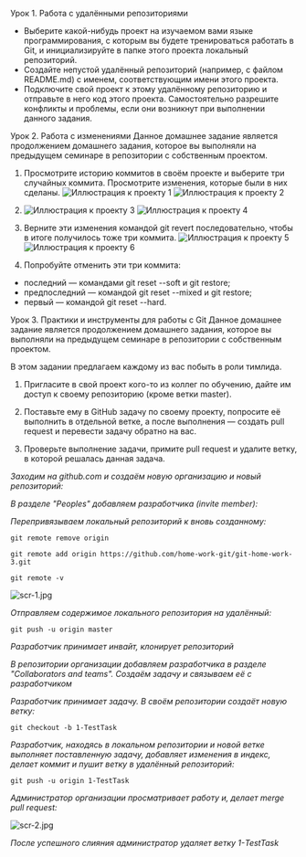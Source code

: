 Урок 1. Работа с удалёнными репозиториями

+ Выберите какой-нибудь проект на изучаемом вами языке программирования, с которым вы будете тренироваться работать в Git, и инициализируйте в папке этого проекта локальный репозиторий.
+ Создайте непустой удалённый репозиторий (например, с файлом README.md) с именем, соответствующим имени этого проекта.
+ Подключите свой проект к этому удалённому репозиторию и отправьте в него код этого проекта. Самостоятельно разрешите конфликты и проблемы, если они возникнут при выполнении данного задания.


Урок 2. Работа с изменениями
Данное домашнее задание является продолжением домашнего задания, которое вы выполняли на предыдущем семинаре в репозитории с собственным проектом.

1. Просмотрите историю коммитов в своём проекте и выберите три случайных коммита. Просмотрите изменения, которые были в них сделаны. ![Иллюстрация к проекту 1](https://github.com/LOLkol733/GITin-depth/blob/main/screenshot%20dz%202/1.jpg)  ![Иллюстрация к проекту 2](https://github.com/LOLkol733/GITin-depth/blob/main/screenshot%20dz%202/2.jpg)
2. ![Иллюстрация к проекту 3](https://github.com/LOLkol733/GITin-depth/blob/main/screenshot%20dz%202/3.jpg) ![Иллюстрация к проекту 4](https://github.com/LOLkol733/GITin-depth/blob/main/screenshot%20dz%202/4.jpg)

3. Верните эти изменения командой git revert последовательно, чтобы в итоге получилось тоже три коммита.
  ![Иллюстрация к проекту 5](https://github.com/LOLkol733/GITin-depth/blob/main/screenshot%20dz%202/5.jpg) ![Иллюстрация к проекту 6](https://github.com/LOLkol733/GITin-depth/blob/main/screenshot%20dz%202/6.jpg)

5. Попробуйте отменить эти три коммита:
* последний — командами git reset --soft и git restore;
* предпоследний — командой git reset --mixed и git restore;
* первый — командой git reset --hard.

Урок 3. Практики и инструменты для работы с Git
Данное домашнее задание является продолжением домашнего задания, которое вы выполняли на предыдущем семинаре в репозитории с собственным проектом.

В этом задании предлагаем каждому из вас побыть в роли тимлида.

1. Пригласите в свой проект кого-то из коллег по обучению, дайте им доступ к своему репозиторию (кроме ветки master).

2. Поставьте ему в GitHub задачу по своему проекту, попросите её выполнить в отдельной ветке, а после выполнения — создать pull request и перевести задачу обратно на вас.

3. Проверьте выполнение задачи, примите pull request и удалите ветку, в которой решалась данная задача.

_Заходим на github.com и создаём новую организацию и новый репозиторий:_

_В разделе "Peoples" добавляем разработчика (invite member):_

_Перепривязываем локальный репозиторий к вновь созданному:_

```
git remote remove origin

git remote add origin https://github.com/home-work-git/git-home-work-3.git

git remote -v
```
![scr-1.jpg]([https://github.com/LOLkol733/GITin-depth/blob/main/screenshotdz3/2.jpg)

_Отправляем содержимое локального репозитория на удалённый:_

```
git push -u origin master 
```

_Разработчик принимает инвайт, клонирует репозиторий_

_В репозитории организации добавляем разработчика в разделе "Collaborators and teams". Создаём задачу и связываем её с разработчиком_


_Разработчик принимает задачу. В своём репозитории создаёт новую ветку:_

```
git checkout -b 1-TestTask
```

_Разработчик, находясь в локальном репозитории и новой ветке выполняет поставленную задачу, добавляет изменения в индекс, делает коммит и пушит ветку в удалённый репозиторий:_

```
git push -u origin 1-TestTask
```

_Администратор организации просматривает работу и, делает merge pull request:_

![scr-2.jpg](https://github.com/LOLkol733/GITin-depth/blob/main/screenshotdz3/5.jpg)

_После успешного слияния администратор удаляет ветку 1-TestTask_
